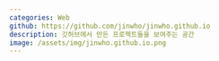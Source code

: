```yaml
---
categories: Web
github: https://github.com/jinwho/jinwho.github.io
description: 깃허브에서 만든 프로젝트들을 보여주는 공간
image: /assets/img/jinwho.github.io.png
---
```

